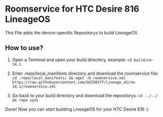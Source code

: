 # Roomservice for HTC Desire 816 LineageOS
This File adds the device-specific Repositorys to build LineageOS

## How to use?
1. Open a Terminal and open your build directory, example:
`cd build/cm-14.1`

2. Enter .repo/local_manifests directory and download the roomservice file:
`cd .repo/local_manifests/ && wget -O roomservice.xml https://raw.githubusercontent.com/GG2501YT/lineage_a5/cm-14.1/roomservice.xml`

3. Go back to your build directory and download the repositorys:
`cd ../../ && repo sync`

Done! Now you can start building LineageOS for your HTC Desire 816 :)
